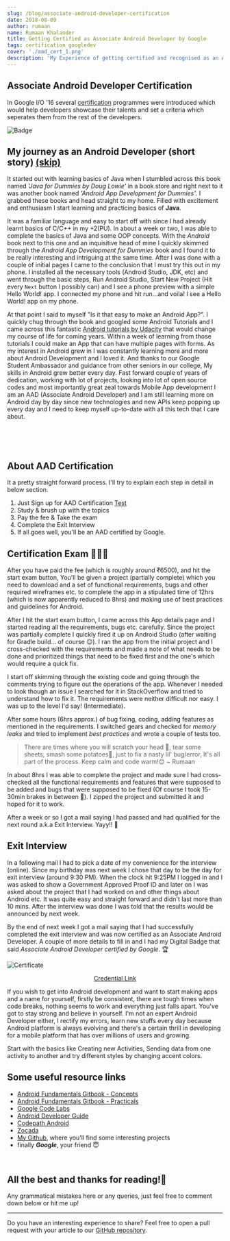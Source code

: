 ```yaml
---
slug: /blog/associate-android-developer-certification
date: 2018-08-09
author: rumaan
name: Rumaan Khalander
title: Getting Certified as Associate Android Developer by Google
tags: certification googledev
cover: './aad_cert_1.png'
description: 'My Experience of getting certified and recognised as an Associate Android Developer.'
---
```


## Associate Android Developer Certification

In Google I/O '16 several [certification](https://developers.google.com/training/certification/) programmes were introduced which would help developers showcase their talents and set a criteria which seperates them from the rest of the developers.


![Badge](https://api.accredible.com/v1/frontend/credential_website_embed_image/badge/11316860)

## My journey as an Android Developer (short story) [(skip)](#aad-req)

It started out with learning basics of Java when I stumbled across this book named _\'Java for Dummies by Doug Lowie\'_ in a book store and right next to it was another book named _'Android App Development for Dummies'_. I grabbed these books and head straight to my home. Filled with excitement and enthusiasm I start learning and practicing basics of **Java**. 

It was a familiar language and easy to start off with since I had already learnt basics of C/C++ in my +2(PU). In about a week or two, I was able to complete the basics of Java and some OOP concepts. With the _Android_ book next to this one and an inquisitive head of mine I quickly skimmed through the _Android App Development for Dummies_ book and I found it to be really interesting and intriguing at the same time. After I was done with a couple of initial pages I came to the conclusion that I must try this out in my phone. I installed all the necessary tools (Android Studio, JDK, etc) and went through the basic steps, Run Android Studio, Start New Project (Hit every `Next` button I possibly can) and I see a phone preview with a simple Hello World! app. I connected my phone and hit run...and voila! I see a Hello World! app on my phone. 

At that point I said to myself "Is it that easy to make an Android App?". I quickly chug through the book and googled some Android Tutorials and I came across this fantastic [Android tutorials by Udacity](https://in.udacity.com/course/new-android-fundamentals--ud851) that would change my course of life for coming years. Within a week of learning from those tutorials I could make an App that can have multiple pages with forms. As my interest in Android grew in I was constantly learning more and more about Android Development and I loved it. And thanks to our Google Student Ambassador and guidance from other seniors in our college, My skills in Android grew better every day. Fast forward couple of years of dedication, working with lot of projects, looking into lot of open source codes and most importantly great zeal towards Mobile App development I am an AAD (Associate Android Developer) and I am still learning more on Android day by day since new technologies and new APIs keep popping up every day and I need to keep myself up-to-date with all this tech that I care about. 

<div id="aad-req">
<br><br><br>


## About AAD Certification

It a pretty straight forward process. I'll try to explain each step in detail in below section.

1. Just Sign up for AAD Certification [Test](https://developers.google.com/training/certification/associate-android-developer)
2. Study & brush up with the topics
3. Pay the fee & Take the exam
4. Complete the Exit Interview
5. If all goes well, you'll be an AAD certified by Google.

## Certification Exam 👨🏻‍💻

After you have paid the fee (which is roughly around ₹6500), and hit the start exam button, 
You'll be given a project (partially complete) which you need to download and a set of functional requirements, bugs and other required wireframes etc. to complete the app in a stipulated time of 12hrs (which is now apparently reduced to 8hrs) and making use of best practices and guidelines for Android.

After I hit the start exam button, I came across this App details page and I started reading all the requirements, bugs etc. carefully. Since the project was partially complete I quickly fired it up on Android Studio (after waiting for Gradle build... of course 😉). I ran the app from the initial project and I cross-checked with the requirements and made a note of what needs to be done and prioritized things that need to be fixed first and the one's which would require a quick fix.  

I start off skimming through the existing code and going through the comments trying to figure out the operations of the app. Whenever I needed to look though an issue I searched for it in StackOverflow and tried to understand how to fix it. The requirements were neither difficult nor easy. I was up to the level I'd say! (Intermediate).

After some hours (6hrs approx.) of bug fixing, coding, adding features as mentioned in the requirements. I switched gears and checked for _memory leaks_ and tried to implement _best practices_ and wrote a couple of tests too. 

> There are times where you will scratch your head 🤯, tear some sheets, smash some potatoes🥔, just to fix a nasty lil' bug/error, It's all part of the process. Keep calm and code warm!😊   ~ Rumaan

In about 8hrs I was able to complete the project and made sure I had cross-checked all the functional requirements and features that were supposed to be added and bugs that were supposed to be fixed (Of course I took 15-30min brakes in between 🥤). I zipped the project and submitted it and hoped for it to work. 

After a week or so I got a mail saying I had passed and had qualified for the next round a.k.a Exit Interview. Yayy!! 🎉

## Exit Interview 

In a following mail I had to pick a date of my convenience for the interview (online). Since my birthday was next week I chose that day to be the day for exit interview (around 9:30 PM). When the clock hit 9:25PM I logged in and I was asked to show a Government Approved Proof ID and later on I was asked about the project that I had worked on and other things about Android etc. It was quite easy and straight forward and didn't last more than 10 mins. After the interview was done I was told that the results would be announced by next week.

By the end of next week I got a mail saying that I had successfully completed the exit interview and was now certified as an Associate Android Developer.
A couple of more details to fill in and I had my Digital Badge that said _Associate Android Developer certified by Google_. 🏆

![Certificate](https://api.accredible.com/v1/frontend/credential_website_embed_image/certificate/11316860)

<center>

[Credential Link](https://www.credential.net/1e49ousi)
</center>

If you wish to get into Android development and want to start making apps and a name for yourself, firstly be consistent, there are tough times when code breaks, nothing seems to work and everything just falls apart. You've got to stay strong and believe in yourself. I'm not an expert Android Developer either, I rectify my errors, learn new stuffs every day because Android platform is always evolving and there's a certain thrill in developing for a mobile platform that has over millions of users and growing.

Start with the basics like Creating new Activities, Sending data from one activity to another and try different styles by changing accent colors. 

## Some useful resource links

- [Android Fundamentals Gitbook - Concepts](https://legacy.gitbook.com/book/google-developer-training/android-developer-fundamentals-course-concepts)
- [Android Fundamentals Gitbook - Practicals](https://legacy.gitbook.com/book/google-developer-training/android-developer-fundamentals-course-practicals)
- [Google Code Labs](https://codelabs.developers.google.com/)
- [Android Developer Guide](https://developer.android.com/guide/)
- [Codepath Android](https://guides.codepath.com/android)
- [Zocada](https://zocada.com/)
- [My Github](https://github.com/rumaan), where you'll find some interesting projects
- finally __*Google*__, your friend 😇

<br>

## All the best and thanks for reading!🤗
Any grammatical mistakes here or any queries, just feel free to comment down below or hit me up!

</div>

***


<!--![Certificate](https://api.accredible.com/v1/frontend/credential_website_embed_image/certificate/11316860)
-->

Do you have an interesting experience to share? Feel free to open a pull request with your article to our [GitHub repository](https://github.com/haxzie/sosc-website). 
